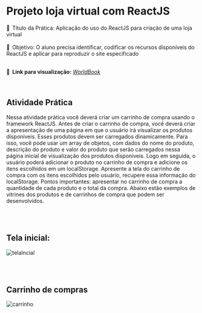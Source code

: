 # Projeto loja virtual com ReactJS

🔸   Título da Prática: Aplicação do uso do ReactJS para criação de uma loja virtual <br><br>
🔸   Objetivo: O aluno precisa identificar, codificar os recursos disponíveis do ReactJS e aplicar
para reproduzir o site especificado <br><br>

<b>🔎    Link para visualização:</b> <em><a href="https://nashem8.github.io/worldBook/">WorldBook</a></em></p>
<br/>

<h2>Atividade Prática</h2>
<p>
Nessa atividade prática você deverá criar um carrinho de compra usando o framework ReactJS. Antes de criar
o carrinho de compra, você deverá criar a apresentação de uma página em que o usuário irá visualizar os
produtos disponíveis. Esses produtos devem ser carregados dinamicamente. Para isso, você pode usar um
array de objetos, com dados do nome do produto, descrição do produto e valor do produto que serão
carregados nessa página inicial de visualização dos produtos disponíveis. Logo em seguida, o usuário poderá
adicionar o produto no carrinho de compra e adicione os itens escolhidos em um localStorage. Apresente a
tela do carrinho de compra com os itens escolhidos pelo usuário, recupere essa informação do localStorage.
Pontos importantes: apresentar no carrinho de compra a quantidade de cada produto e o total da compra.
Abaixo estão exemplos de vitrines dos produtos e de carrinhos de compra que podem ser desenvolvidos.
</p>
<br><br>

<h2>Tela inicial: </h2>

![telaIncial](https://user-images.githubusercontent.com/101338996/210024888-34b4e0f6-6b1f-46d4-af3e-41c1228778a9.png)

<br><br>

<h2>Carrinho de compras</h2>

![carrinho](https://user-images.githubusercontent.com/101338996/210024937-349cf272-6b9b-4266-a802-53f4298ad7c0.png)
